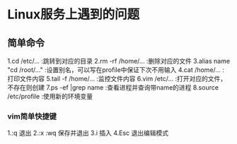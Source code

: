 # Linux服务上遇到的问题

## 简单命令

1.cd  /etc/... :跳转到对应的目录 
2.rm -rf /home/... :删除对应的文件
3.alias name "cd /root/..." :设置别名，可以写在profile中保证下次不用输入
4.cat /home/... :打印文件内容
5.tail -f /home/... :监控文件内容
6.vim /etc/... :打开对应的文件，不存在则创建
7.ps -ef |grep name :查看进程并查询带name的进程
8.source /etc/profile :使用新的环境变量

### vim简单快捷键

1.:q  退出
2.:x  :wq 保存并退出
3.i 插入
4.Esc 退出编辑模式